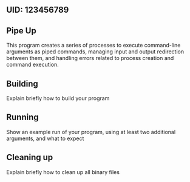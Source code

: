 ## UID: 123456789

## Pipe Up

This program creates a series of processes to execute command-line arguments as piped commands, managing input and output redirection between them, and handling errors related to process creation and command execution.

## Building

Explain briefly how to build your program

## Running

Show an example run of your program, using at least two additional arguments, and what to expect

## Cleaning up

Explain briefly how to clean up all binary files

